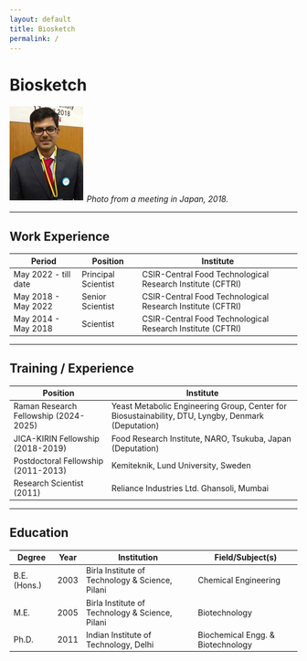 ```yaml
---
layout: default
title: Biosketch
permalink: /
---
```


# Biosketch

![My professional photo](/assets/images/my_photo.jpg)
*Photo from a meeting in Japan, 2018.*

---

## Work Experience

| Period                | Position          | Institute                                      |
|-----------------------|-------------------|------------------------------------------------|
| May 2022 - till date  | Principal Scientist   | CSIR-Central Food Technological Research Institute (CFTRI) |
| May 2018 - May 2022   | Senior Scientist      | CSIR-Central Food Technological Research Institute (CFTRI) |
| May 2014 - May 2018   | Scientist             | CSIR-Central Food Technological Research Institute (CFTRI) |

---

## Training / Experience

| Position                                     | Institute                                                                 |
|----------------------------------------------|---------------------------------------------------------------------------|
| Raman Research Fellowship (2024-2025)        | Yeast Metabolic Engineering Group, Center for Biosustainability, DTU, Lyngby, Denmark (Deputation) |
| JICA-KIRIN Fellowship (2018-2019)            | Food Research Institute, NARO, Tsukuba, Japan (Deputation)                |
| Postdoctoral Fellowship (2011-2013)          | Kemiteknik, Lund University, Sweden                                       |
| Research Scientist (2011)                    | Reliance Industries Ltd. Ghansoli, Mumbai                                 |

---

## Education

| Degree      | Year | Institution                               | Field/Subject(s)               |
|-------------|------|-------------------------------------------|--------------------------------|
| B.E. (Hons.)| 2003 | Birla Institute of Technology & Science, Pilani | Chemical Engineering           |
| M.E.        | 2005 | Birla Institute of Technology & Science, Pilani | Biotechnology                  |
| Ph.D.       | 2011 | Indian Institute of Technology, Delhi     | Biochemical Engg. & Biotechnology|
